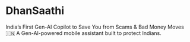 # DhanSaathi
 India’s First Gen-AI Copilot to Save You from Scams &amp; Bad Money Moves 🇮🇳 A Gen-AI-powered mobile assistant built to protect Indians.
